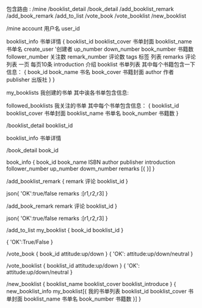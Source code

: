包含路由 :
/mine  /booklist_detail   /book_detail
/add_booklist_remark   /add_book_remark
/add_to_list   /vote_book   /vote_booklist
/new_booklist


/mine
account 用户名
user_id

booklist_info  书单详情
{
  booklist_id
  booklist_cover 书单封面
  booklist_name  书单名
  create_user  '创建者
  up_number
  down_number
  book_number 书籍数
  follower_number  关注数
  remark_number 评论数
  tags 标签   列表
  remarks 评论 列表 一页 每页10条
  introduction 介绍
  booklist 书单列表  其中每个书籍包含一下信息：
  {
    book_id
    book_name 书名
    book_cover 书籍封面
    author 作者
    publisher 出版社
   }
}

my_booklists 我创建的书单 其中诶各书单包含信息:

followed_booklists 我关注的书单 其中每个书单包含信息：
{
  booklist_id
  booklist_cover 书单封面
  booklist_name  书单名
  book_number 书籍数
}

/booklist_detail
  booklist_id

  booklist_info 书单详情

/book_detail
  book_id

  book_info
{
book_id
book_name
ISBN
author
publisher
introduction
follower_number
up_number
dowm_number
remarks [{
}]
}

/add_booklist_remark
{
remark 评论
booklist_id
}

json{
'OK':true/false
remarks :[r1,r2,r3]
}

/add_book_remark
remark 评论
booklist_id
}

json{
'OK':true/false
remarks :[r1,r2,r3]
}

/add_to_list
my_booklist
{
 book_id
 booklist_id
 }

 {
'OK':True/False
}

/vote_book
{
book_id
attitude:up/down
}
{
'OK':
attitude:up/down/neutral
}

/vote_booklist
{
booklist_id
attitude:up/down
}
{
'OK':
attitude:up/down/neutral
}

/new_booklist
{
booklist_name
booklist_cover
booklist_introduce
}
{
  new_booklist_info
  my_booklist[{     我的书单列表
  booklist_id
  booklist_cover 书单封面
  booklist_name  书单名
  book_number 书籍数
  }]
}